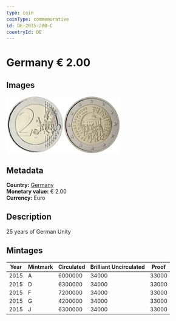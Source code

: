 ```yaml
---
type: coin
coinType: commemorative
id: DE-2015-200-C
countryId: DE
---
```


# Germany € 2.00

## Images

<img src="../../Images/common-2007-200.webp" height="150" alt="Front image"><img src="Images/DE-2015-200.webp" height="150" alt="Back image">

## Metadata

**Country:** [Germany](../../Countries/Germany/index.md)\
**Monetary value:** € 2.00\
**Currency:** Euro

## Description

25 years of German Unity

## Mintages

| Year | Mintmark | Circulated | Brilliant Uncirculated | Proof |
| ---- | -------- | ---------- | ---------------------- | ----- |
| 2015 | A        | 6000000    | 34000                  | 33000 |
| 2015 | D        | 6300000    | 34000                  | 33000 |
| 2015 | F        | 7200000    | 34000                  | 33000 |
| 2015 | G        | 4200000    | 34000                  | 33000 |
| 2015 | J        | 6300000    | 34000                  | 33000 |
